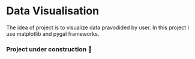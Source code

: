 # Data Visualisation
The idea of project is to visualize data pravodided by user.
In this project I use matplotlib and pygal frameworks.

### Project under construction 🐍
